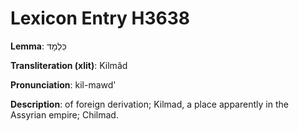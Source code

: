 # Lexicon Entry H3638

**Lemma**: כִּלְמָד

**Transliteration (xlit)**: Kilmâd

**Pronunciation**: kil-mawd'

**Description**:
of foreign derivation; Kilmad, a place apparently in the Assyrian empire; Chilmad.
